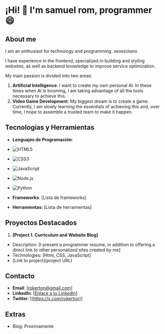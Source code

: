 # ¡Hi! 👋 I'm samuel rom, programmer :smile:

## About me
I am an enthusiast for technology and programming. 
venezolano

I have experience in the frontend, specialized in building and styling websites, as well as backend knowledge to improve service optimization.

My main passion is divided into two areas:

1. **Artificial Intelligence**: I want to create my own personal AI. In these times when AI is booming, I am taking advantage of all the tools necessary to achieve this.
2. **Video Game Development**: My biggest dream is to create a game. Currently, I am slowly learning the essentials of achieving this and, over time, I hope to assemble a trusted team to make it happen.

## Tecnologías y Herramientas
- **Lenguajes de Programación**:
- ![HTML5](https://img.shields.io/badge/HTML5-E34F26?style=for-the-badge&logo=html5&logoColor=white)
- ![CSS3](https://img.shields.io/badge/CSS3-1572B6?style=for-the-badge&logo=css3&logoColor=white)
- ![JavaScript](https://img.shields.io/badge/JavaScript-F7DF1E?style=for-the-badge&logo=javascript&logoColor=black)
- ![Node.js](https://img.shields.io/badge/Node.js-339933?style=for-the-badge&logo=nodedotjs&logoColor=white)
- ![Python](https://img.shields.io/badge/Python-3776AB?style=for-the-badge&logo=python&logoColor=white)

- **Frameworks**: [Lista de frameworks]
- **Herramientas**: [Lista de herramientas]

## Proyectos Destacados
1. **[Project 1. Curriculum and Website Blog]**
 - Description: [I present a programmer resume, in addition to offering a direct link to other personalized sites created by me]
 - Technologies: [Html, CSS, JavaScript]
 - [Link to project](project URL)

## Contacto
- **Email**: [rokerton@gmail.com]
- **LinkedIn**: [[Enlace a tu LinkedIn](https://www.linkedin.com/in/saul-romero-702041222/)]
- **Twitter**: [(https://x.com/rokerton)]

## Extras
- Blog: Proximamente

